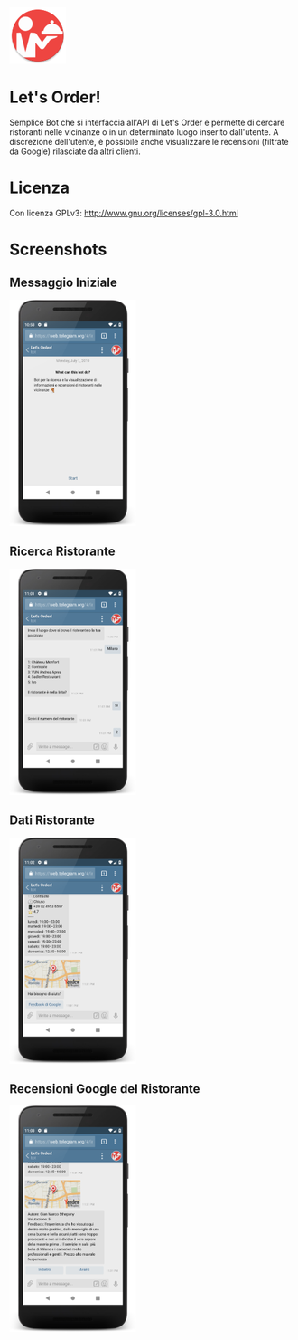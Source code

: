<a><img src='https://raw.githubusercontent.com/andreadeluna/ProgettoPDGT/master/img/icona.png' alt='icon' height='100'/></a>

# Let's Order!
Semplice Bot che si interfaccia all'API di Let's Order e permette di cercare ristoranti nelle vicinanze o in un determinato luogo inserito dall'utente. A discrezione dell'utente, è possibile anche visualizzare le recensioni (filtrate da Google) rilasciate da altri clienti.

# Licenza
Con licenza GPLv3: http://www.gnu.org/licenses/gpl-3.0.html

# Screenshots

## Messaggio Iniziale

<a><img src='https://raw.githubusercontent.com/andreadeluna/ProgettoPDGT/master/img/descrizione_bot.png' height='400' alt='icon'/></a>

## Ricerca Ristorante

<a><img src='https://raw.githubusercontent.com/andreadeluna/ProgettoPDGT/master/img/bot_cerca.png' height='400' alt='icon'/></a>

## Dati Ristorante

<a><img src='https://raw.githubusercontent.com/andreadeluna/ProgettoPDGT/master/img/ristorante_bot.png' height='400' alt='icon'/></a>

## Recensioni Google del Ristorante

<a><img src='https://raw.githubusercontent.com/andreadeluna/ProgettoPDGT/master/img/recensioni_bot.png' height='400' alt='icon'/></a>
